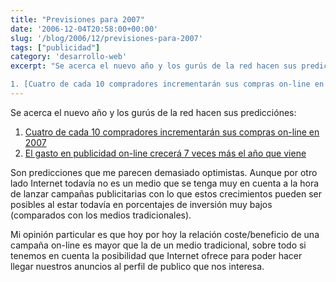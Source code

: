 ```yaml
---
title: "Previsiones para 2007"
date: '2006-12-04T20:58:00+00:00'
slug: '/blog/2006/12/previsiones-para-2007'
tags: ["publicidad"]
category: 'desarrollo-web'
excerpt: "Se acerca el nuevo año y los gurús de la red hacen sus predicciónes:

1. [Cuatro de cada 10 compradores incrementarán sus compras on-line en 2007](http://www.marketingvox.com/archives/2006/12/04/four-o..."
---
```

Se acerca el nuevo año y los gurús de la red hacen sus predicciónes:

1. [Cuatro de cada 10 compradores incrementarán sus compras on-line en 2007](http://www.marketingvox.com/archives/2006/12/04/four-of-ten-online-shoppers-to-up-spending/)
2. [El gasto en publicidad on-line crecerá 7 veces más el año que viene](http://www.marketingvox.com/archives/2006/12/04/online-ad-spend-growth-seven-times-overall-ad-markets/)

Son predicciones que me parecen demasiado optimistas. Aunque por otro lado Internet todavía no es un medio que se tenga muy en cuenta a la hora de lanzar campañas publicitarias con lo que estos crecimientos pueden ser posibles al estar todavía en porcentajes de inversión muy bajos (comparados con los medios tradicionales).

Mi opinión particular es que hoy por hoy la relación coste/beneficio de una campaña on-line es mayor que la de un medio tradicional, sobre todo si tenemos en cuenta la posibilidad que Internet ofrece para poder hacer llegar nuestros anuncios al perfil de publico que nos interesa.

